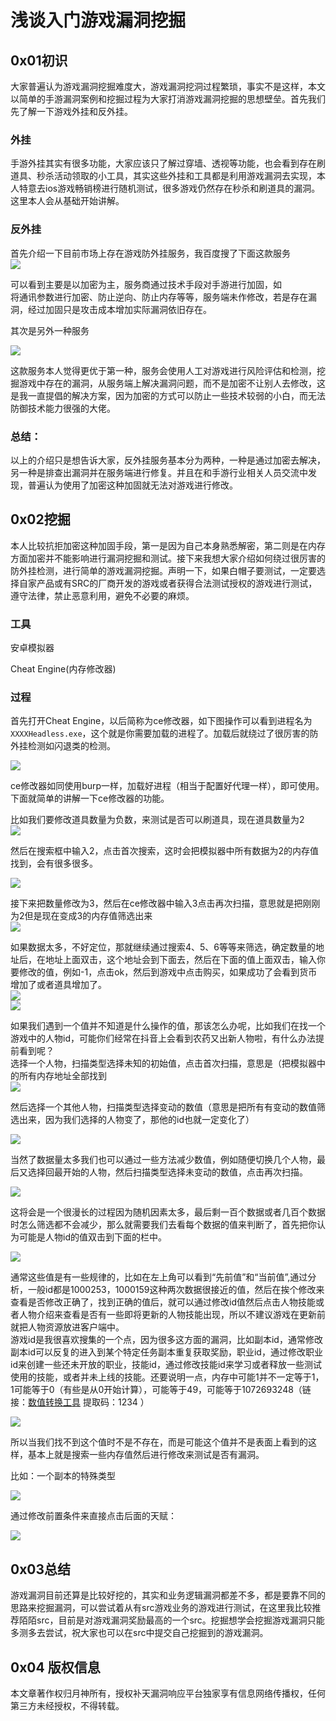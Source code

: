 浅谈入门游戏漏洞挖掘
==========

0x01初识
------

大家普遍认为游戏漏洞挖掘难度大，游戏漏洞挖洞过程繁琐，事实不是这样，本文以简单的手游漏洞案例和挖掘过程为大家打消游戏漏洞挖掘的思想壁垒。首先我们先了解一下游戏外挂和反外挂。

### 外挂

手游外挂其实有很多功能，大家应该只了解过穿墙、透视等功能，也会看到存在刷道具、秒杀活动领取的小工具，其实这些外挂和工具都是利用游戏漏洞去实现，本人特意去ios游戏畅销榜进行随机测试，很多游戏仍然存在秒杀和刷道具的漏洞。这里本人会从基础开始讲解。

### 反外挂

首先介绍一下目前市场上存在游戏防外挂服务，我百度搜了下面这款服务  
![](https://shs3.b.qianxin.com/butian_public/f74b101856c19f588a9e6b71b367ec1e1.jpg)

可以看到主要是以加密为主，服务商通过技术手段对手游进行加固，如  
将通讯参数进行加密、防止逆向、防止内存等等，服务端未作修改，若是存在漏洞，经过加固只是攻击成本增加实际漏洞依旧存在。

其次是另外一种服务

![](https://shs3.b.qianxin.com/butian_public/f94562372cab28be1a3edafcb48bae14c.jpg)

这款服务本人觉得更优于第一种，服务会使用人工对游戏进行风险评估和检测，挖掘游戏中存在的漏洞，从服务端上解决漏洞问题，而不是加密不让别人去修改，这是我一直提倡的解决方案，因为加密的方式可以防止一些技术较弱的小白，而无法防御技术能力很强的大佬。

### 总结：

以上的介绍只是想告诉大家，反外挂服务基本分为两种，一种是通过加密去解决，另一种是排查出漏洞并在服务端进行修复。并且在和手游行业相关人员交流中发现，普遍认为使用了加密这种加固就无法对游戏进行修改。

0x02挖掘
------

本人比较抗拒加密这种加固手段，第一是因为自己本身熟悉解密，第二则是在内存方面加密并不能影响进行漏洞挖掘和测试。接下来我想大家介绍如何绕过很厉害的防外挂检测，进行简单的游戏漏洞挖掘。声明一下，如果白帽子要测试，一定要选择自家产品或有SRC的厂商开发的游戏或者获得合法测试授权的游戏进行测试，遵守法律，禁止恶意利用，避免不必要的麻烦。

### 工具

安卓模拟器

Cheat Engine(内存修改器)

### 过程

首先打开Cheat Engine，以后简称为ce修改器，如下图操作可以看到进程名为`XXXXHeadless.exe`，这个就是你需要加载的进程了。加载后就绕过了很厉害的防外挂检测如闪退类的检测。

![](https://shs3.b.qianxin.com/butian_public/ffac629510c6777c648c09eb10a2c8eda.jpg)

ce修改器如同使用burp一样，加载好进程（相当于配置好代理一样），即可使用。下面就简单的讲解一下ce修改器的功能。

比如我们要修改道具数量为负数，来测试是否可以刷道具，现在道具数量为2  
![](https://shs3.b.qianxin.com/butian_public/f760b699e676fb2afad9af4b68938b5e2.jpg)

然后在搜索框中输入2，点击首次搜索，这时会把模拟器中所有数据为2的内存值找到，会有很多很多。

![](https://shs3.b.qianxin.com/butian_public/f9fe3112506822b9e0e3d39c21fd81cee.jpg)

接下来把数量修改为3，然后在ce修改器中输入3点击再次扫描，意思就是把刚刚为2但是现在变成3的内存值筛选出来  
![](https://shs3.b.qianxin.com/butian_public/f4d937560683a2471d1f36240e0ef35ad.jpg)

如果数据太多，不好定位，那就继续通过搜索4、5、6等等来筛选，确定数量的地址后，在地址上面双击，这个地址会到下面去，然后在下面的值上面双击，输入你要修改的值，例如-1，点击ok，然后到游戏中点击购买，如果成功了会看到货币增加了或者道具增加了。  
![](https://shs3.b.qianxin.com/butian_public/f33c2fc7c1515d436b752a98b1d1ad4a8.jpg)  
![](https://shs3.b.qianxin.com/butian_public/f28a3241f01779f3d123e73033a815236.jpg)

如果我们遇到一个值并不知道是什么操作的值，那该怎么办呢，比如我们在找一个游戏中的人物id，可能你们经常在抖音上会看到农药又出新人物啦，有什么办法提前看到呢？  
选择一个人物，扫描类型选择未知的初始值，点击首次扫描，意思是（把模拟器中的所有内存地址全部找到  
![](https://shs3.b.qianxin.com/butian_public/f39c916bdb61b3d4242163fc9ec42ad51.jpg)

然后选择一个其他人物，扫描类型选择变动的数值（意思是把所有有变动的数值筛选出来，因为我们选择的人物变了，那他的id也就一定变化了）

![](https://shs3.b.qianxin.com/butian_public/f096584c06185b5fcb50f07d4f1fbf30d.jpg)

当然了数据量太多我们也可以通过一些方法减少数值，例如随便切换几个人物，最后又选择回最开始的人物，然后扫描类型选择未变动的数值，点击再次扫描。

![](https://shs3.b.qianxin.com/butian_public/fcf77d4471eb3c8ad9f833989d676c4f8.jpg)

这将会是一个很漫长的过程因为随机因素太多，最后剩一百个数据或者几百个数据时怎么筛选都不会减少，那么就需要我们去看每个数据的值来判断了，首先把你认为可能是人物id的值双击到下面的栏中。

![](https://shs3.b.qianxin.com/butian_public/f0ae5a2cb195b8a0b1ae031b887eccd3c.jpg)

通常这些值是有一些规律的，比如在左上角可以看到“先前值”和“当前值”,通过分析，一般id都是1000253，1000159这种两次数据很接近的值，然后在挨个修改来查看是否修改正确了，找到正确的值后，就可以通过修改id值然后点击人物技能或者人物介绍来查看是否有一些即将更新的人物技能出现，所以不建议游戏在更新前就把人物资源放进客户端中。  
游戏id是我很喜欢搜集的一个点，因为很多这方面的漏洞，比如副本id，通常修改副本id可以反复的进入到某个特定任务副本重复获取奖励，职业id，通过修改职业id来创建一些还未开放的职业，技能id，通过修改技能id来学习或者释放一些测试使用的技能，或者并未上线的技能。还要说明一点，内存中可能1并不一定等于1，1可能等于0（有些是从0开始计算），可能等于49，可能等于1072693248（链接：[数值转换工具](https://pan.baidu.com/s/14wMHqmUQnsMW5Ms1aH5sIQ "数值转换工具") 提取码：1234 ）

![](https://shs3.b.qianxin.com/butian_public/f68997a397b0654c70d99349747d20d86.jpg)

所以当我们找不到这个值时不是不存在，而是可能这个值并不是表面上看到的这样，基本上就是搜索一些内存值然后进行修改来测试是否有漏洞。

比如：一个副本的特殊类型

![](https://shs3.b.qianxin.com/butian_public/f12a628a6405173544053b9739547c6ba.jpg)

通过修改前置条件来直接点击后面的天赋：

![](https://shs3.b.qianxin.com/butian_public/f42c10889545cc36863f059f8731a1a72.jpg)

0x03总结
------

游戏漏洞目前还算是比较好挖的，其实和业务逻辑漏洞都差不多，都是要靠不同的思路来挖掘漏洞，可以尝试着从有src游戏业务的游戏进行测试，在这里我比较推荐陌陌src，目前是对游戏漏洞奖励最高的一个src。挖掘想学会挖掘游戏漏洞只能多测多去尝试，祝大家也可以在src中提交自己挖掘到的游戏漏洞。

0x04 版权信息
---------

本文章著作权归月神所有，授权补天漏洞响应平台独家享有信息网络传播权，任何第三方未经授权，不得转载。